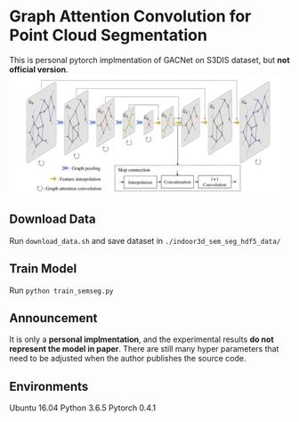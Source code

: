 # Graph Attention Convolution for Point Cloud Segmentation

This is personal pytorch implmentation of GACNet on S3DIS dataset, but **not official version**.
![](pic.png)

## Download Data
Run `download_data.sh` and save dataset in `./indoor3d_sem_seg_hdf5_data/`

## Train Model
Run `python train_semseg.py`

## Announcement
It is only a **personal implmentation**, and the experimental results **do not represent the model in paper**. There are still many hyper parameters that need to be adjusted when the author publishes the source code.

## Environments
Ubuntu 16.04 
Python 3.6.5 
Pytorch 0.4.1 
